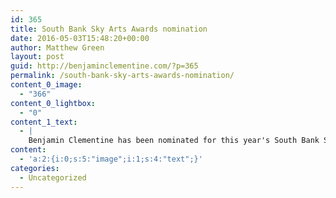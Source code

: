 ```yaml
---
id: 365
title: South Bank Sky Arts Awards nomination
date: 2016-05-03T15:48:20+00:00
author: Matthew Green
layout: post
guid: http://benjaminclementine.com/?p=365
permalink: /south-bank-sky-arts-awards-nomination/
content_0_image:
  - "366"
content_0_lightbox:
  - "0"
content_1_text:
  - |
    Benjamin Clementine has been nominated for this year's South Bank Sky Arts Awards, with the award ceremony airing on 5th June. You can read more <span style="text-decoration: underline;"><a href="https://t.co/bWIcDJFthw" target="_blank">here</a></span>.
content:
  - 'a:2:{i:0;s:5:"image";i:1;s:4:"text";}'
categories:
  - Uncategorized
---
```

